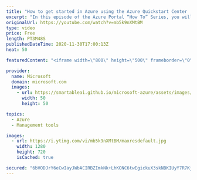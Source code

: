 ```yaml
---
title: "How to get started in Azure using the Azure Quickstart Center | Azure Portal Series"
excerpt: "In this episode of the Azure Portal “How To” Series, you will learn how to get started with your first project in #Azure using the Azure Quickstart Center.   Try out these features in the Azure portal: https://portal.azure.com  Keep connected on Twitter: https://twitter.com/AzurePortal  And make sure"
originalUrl: https://youtube.com/watch?v=mb5k9nXMtBM
type: video
price: Free
length: PT3M48S
publishedDateTime: 2020-11-30T17:00:13Z
heat: 50

featuredContent: "<iframe width=\"800\" height=\"500\" frameborder=\"0\" src=\"https://www.youtube.com/embed/mb5k9nXMtBM\" allow=\"accelerometer; autoplay; encrypted-media; gyroscope; picture-in-picture\" allowfullscreen></iframe>"

provider:
  name: Microsoft
  domain: microsoft.com
  images:
    - url: https://smartableai.github.io/microsoft-azure/assets/images/organizations/microsoft.com-50x50.jpg
      width: 50
      height: 50

topics:
  - Azure
  - Management tools

images:
  - url: https://i.ytimg.com/vi/mb5k9nXMtBM/maxresdefault.jpg
    width: 1280
    height: 720
    isCached: true

secured: "6bVODJrY6eCwIayJWbACIRBZImkNk+LhKONC6twEgickuX3skNBKIUyY7R7KjXePvFQqG/wv9yUD7beSmM6/AdN3peeQEQLMffbsY6ZbdBicedDM5Exh903yNBLdBMZvUuj2+yTXOSQjPUhF3ezIOED+hYYz0bC7XOQdQ5am5Mr95bheK4G2CjJOhC7GFulTa4qHTf1LMu8wE/mTu7wj5Q/V7j0Nxgpy5I0HNGk0T8OkJAoM5p6GwacCdESFgDftxoMof1FykH338qgG07Dy4Xk+3RB74PpZwB8jgoNYqlZv4otAKqN/QyaD3lbIc+Gy6Az0WTmnxkP74K+NMn4xStoHZ8KlYVvrGbi41pL2dwdp00YWgx7YQBOV0O8ydzf9ugQ9DmSKAJxLntfMPRhysivuqtAE+VcA+XhpAgAtxsI=;H+AhoxS3pc67VVvVIhtJlg=="
---
```


